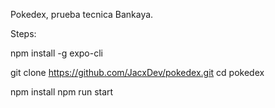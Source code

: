 
Pokedex, prueba tecnica Bankaya.


Steps:

npm install -g expo-cli 

git clone https://github.com/JacxDev/pokedex.git
cd pokedex

npm install
npm run start


